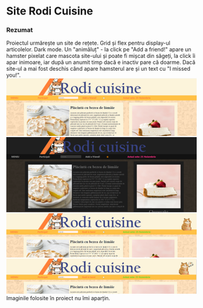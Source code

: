 # Site Rodi Cuisine
### Rezumat
Proiectul urmărește un site de rețete. Grid și flex pentru display-ul articolelor. Dark mode. Un "animăluț" - la click pe "Add a friend!" apare un hamster pixelat care mascota site-ului și poate fi mișcat din săgeți, la click îi apar inimoare, iar după un anumit timp dacă e inactiv pare că doarme. Dacă site-ul a mai fost deschis când apare hamsterul are și un text cu "I missed you!".<br>
![ex1](/ex1.png)
![ex2](/ex2.png)
![ex3](/ex3.png)
![ex4](/ex4.png)
<br>
Imaginile folosite în proiect nu îmi aparțin.
